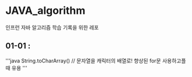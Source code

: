 # JAVA_algorithm
인프런 자바 알고리즘 학습 기록을 위한 레포

## 01-01 :

'''java
  String.toCharArray() // 문자열을 캐릭터의 배열로! 향상된 for문 사용하고플 때 유용
'''
